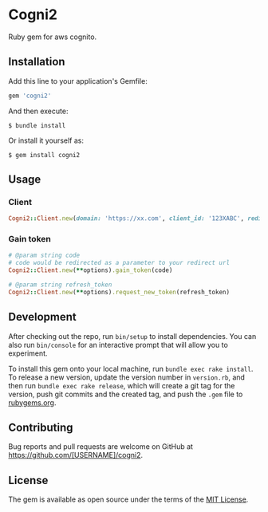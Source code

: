 # Cogni2

Ruby gem for aws cognito.

## Installation

Add this line to your application's Gemfile:

```ruby
gem 'cogni2'
```

And then execute:

    $ bundle install

Or install it yourself as:

    $ gem install cogni2

## Usage

### Client

```ruby
Cogni2::Client.new(domain: 'https://xx.com', client_id: '123XABC', redirect_url: 'https://xx.com/callback/auth')
```

### Gain token

```ruby
# @param string code
# code would be redirected as a parameter to your redirect url
Cogni2::Client.new(**options).gain_token(code)

# @param string refresh_token
Cogni2::Client.new(**options).request_new_token(refresh_token)
```

## Development

After checking out the repo, run `bin/setup` to install dependencies. You can also run `bin/console` for an interactive prompt that will allow you to experiment.

To install this gem onto your local machine, run `bundle exec rake install`. To release a new version, update the version number in `version.rb`, and then run `bundle exec rake release`, which will create a git tag for the version, push git commits and the created tag, and push the `.gem` file to [rubygems.org](https://rubygems.org).

## Contributing

Bug reports and pull requests are welcome on GitHub at https://github.com/[USERNAME]/cogni2.

## License

The gem is available as open source under the terms of the [MIT License](https://opensource.org/licenses/MIT).
